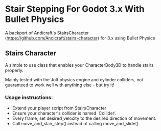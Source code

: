 # Stair Stepping For Godot 3.x With Bullet Physics
A backport of Andicraft's StairsCharacter (https://github.com/Andicraft/stairs-character) for 3.x using Bullet Physics

## Stairs Character
A simple to use class that enables your CharacterBody3D to handle stairs properly.

Mainly tested with the Jolt physics engine and cylinder colliders, not guaranteed to work well with anything else - but try it!

### Usage instructions:
* Extend your player script from StairsCharacter
* Ensure your character's collider is named 'Collider'.
* Every frame, set desired_velocity to the desired direction of movement.
* Call move_and_stair_step() instead of calling move_and_slide().
